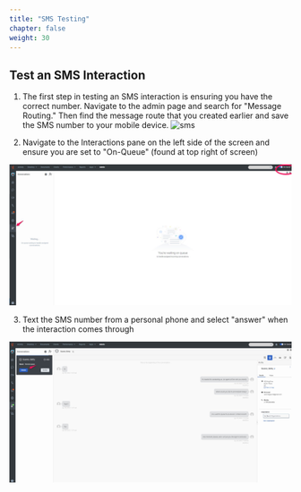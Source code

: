 ```yaml
---
title: "SMS Testing"
chapter: false
weight: 30
---
```


## Test an SMS Interaction

1. The first step in testing an SMS interaction is ensuring you have the correct number. Navigate to the admin page and search for "Message Routing." Then find the message route that you created earlier and save the SMS number to your mobile device.
  ![sms](/images/messageRouteNumber.jpg)

2. Navigate to the Interactions pane on the left side of the screen and ensure you are set to "On-Queue" (found at top right of screen)

![interactionpane](/images/interactionpane.jpg)

3. Text the SMS number from a personal phone and select "answer" when the interaction comes through

![incomingsms](/images/incomingsms.jpg)
